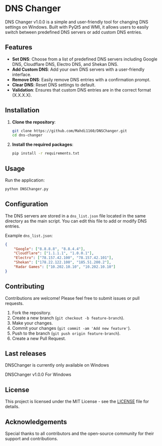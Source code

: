 # DNS Changer

DNS Changer v1.0.0 is a simple and user-friendly tool for changing DNS settings on Windows. Built with PyQt5 and WMI, it allows users to easily switch between predefined DNS servers or add custom DNS entries.

## Features

- **Set DNS**: Choose from a list of predefined DNS servers including Google DNS, Cloudflare DNS, Electro DNS, and Shekan DNS.
- **Add Custom DNS**: Add your own DNS servers with a user-friendly interface.
- **Remove DNS**: Easily remove DNS entries with a confirmation prompt.
- **Clear DNS**: Reset DNS settings to default.
- **Validation**: Ensures that custom DNS entries are in the correct format (X.X.X.X).

## Installation

1. **Clone the repository**:
   ```bash
   git clone https://github.com/Mahdi1160/DNSChanger.git
   cd dns-changer
   ```

2. **Install the required packages**:
   ```bash
   pip install -r requirements.txt
   ```

## Usage

Run the application:
```bash
python DNSChanger.py
```

## Configuration

The DNS servers are stored in a `dns_list.json` file located in the same directory as the main script. You can edit this file to add or modify DNS entries.

Example `dns_list.json`:
```json
{
    "Google": ["8.8.8.8", "8.8.4.4"],
    "Cloudflare": ["1.1.1.1", "1.0.0.1"],
    "Electro": ["78.157.42.100", "78.157.42.101"],
    "Shekan": ["178.22.122.100", "185.51.200.2"],
    "Radar Games": ["10.202.10.10", "10.202.10.10"]
}
```

## Contributing

Contributions are welcome! Please feel free to submit issues or pull requests.

1. Fork the repository.
2. Create a new branch (`git checkout -b feature-branch`).
3. Make your changes.
4. Commit your changes (`git commit -am 'Add new feature'`).
5. Push to the branch (`git push origin feature-branch`).
6. Create a new Pull Request.

## Last releases
DNSChanger is currently only available on Windows

DNSChanger v1.0.0 For Windows

## License


This project is licensed under the MIT License - see the [LICENSE](LICENSE) file for details.

## Acknowledgements

Special thanks to all contributors and the open-source community for their support and contributions.
